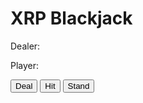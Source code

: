 <html>
<head>
  <title>XRP Blackjack</title>
  <script src="https://unpkg.com/axios/dist/axios.min.js"></script>
</head>
<body>
  <h1>XRP Blackjack</h1>
  <p>Dealer: <span id="dealer-score"></span></p>
  <p>Player: <span id="player-score"></span></p>
  <p>
    <button id="deal-button">Deal</button>
    <button id="hit-button">Hit</button>
    <button id="stand-button">Stand</button>
  </p>
  <div id="dealer-cards"></div>
  <div id="player-cards"></div>
  <script>
    // define constants
    const CARD_VALUES = {
      'ACE': 11,
      '2': 2,
      '3': 3,
      '4': 4,
      '5': 5,
      '6': 6,
      '7': 7,
      '8': 8,
      '9': 9,
      '10': 10,
      'JACK': 10,
      'QUEEN': 10,
      'KING': 10,
    };
    const CARDS = ['ACE', '2', '3', '4', '5', '6', '7', '8', '9', '10', 'JACK', 'QUEEN', 'KING'];
    const STARTING_MONEY = 100;
    const MIN_BET = 10;
    const MAX_BET = 100;

    // define variables
    let deck = [];
    let dealerHand = [];
    let playerHand = [];
    let dealerScore = 0;
    let playerScore = 0;
    let money = STARTING_MONEY;
    let bet = 0;

    // set up event listeners
    document.getElementById('deal-button').addEventListener('click', deal);
    document.getElementById('hit-button').addEventListener('click', hit);
    document.getElementById('stand-button').addEventListener('click', stand);

    // initialize game
    shuffleDeck();
    updateMoney();
    updateBet();

    // define functions
    function shuffleDeck() {
      deck = [];
      for (let i = 0; i < 4; i++) {
        deck = deck.concat(CARDS);
      }
      deck = shuffleArray(deck);
    }

    function shuffleArray(array) {
      let currentIndex = array.length;
      let temporaryValue;
      let randomIndex;

      while (0 !== currentIndex) {
        randomIndex = Math.floor(Math.random() * currentIndex);
        currentIndex -= 1;
        temporaryValue = array[currentIndex];
        array[currentIndex] = array[randomIndex];
        array[randomIndex] = temporaryValue;
      }

      return array;
    }

    function updateMoney() {
      document.getElementById('money').innerHTML = `Money: ${money}`;
    }

    function updateBet() {
      document.getElementById('bet').innerHTML = `Bet: ${bet}`;
    }

    function deal() {
      // check if bet is within limits and player has enough money
      if (bet < MIN_BET || bet > MAX_BET || bet > money) {
        alert(`Please enter a bet between ${MIN_BET} and ${MAX_BET} and within your budget of ${money}.`);
        return;
      }

      // reset scores and hands
      dealerScore = 0;
      playerScore = 0;
      dealerHand = [];
      playerHand = [];

      // deal initial cards
      dealerHand = [drawCard(), drawCard()];
      playerHand = [drawCard(), drawCard()];
